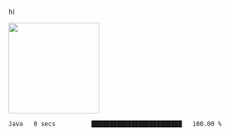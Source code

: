hi

<img height="180em" src="https://github-readme-stats.vercel.app/api?username=AProductiveNerd&show_icons=true&hide_border=true&&count_private=true&include_all_commits=true" />

<!--START_SECTION:waka-->

```txt
Java   0 secs          █████████████████████████   100.00 %
```

<!--END_SECTION:waka-->
